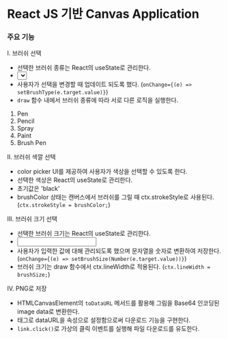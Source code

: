 # React JS 기반 Canvas Application
### 주요 기능
I. 브러쉬 선택
- 선택한 브러쉬 종류는 React의 useState로 관리한다.
- <select>
- 사용자가 선택을 변경할 때 업데이트 되도록 했다. (`onChange={(e) => setBrushType(e.target.value)}`)
- `draw` 함수 내에서 브러쉬 종류에 따라 서로 다른 로직을 실행한다.
1. Pen
2. Pencil
3. Spray
4. Paint
5. Brush Pen

II. 브러쉬 색깔 선택
- color picker UI를 제공하여 사용자가 색상을 선택할 수 있도록 한다.
- 선택한 색상은 React의 useState로 관리한다.
- 초기값은 'black'
- brushColor 상태는 캔버스에서 브러쉬를 그릴 때 ctx.strokeStyle로 사용된다. (`ctx.strokeStyle = brushColor;`)

III. 브러쉬 크기 선택
- 선택한 브러쉬 크기는 React의 useState로 관리한다.
- <input>
- 사용자가 입력한 값에 대해 관리되도록 했으며 문자열을 숫자로 변환하여 저장한다. (`onChange={(e) => setBrushSize(Number(e.target.value))}`)
- 브러쉬 크기는 draw 함수에서 ctx.lineWidth로 적용된다. (`ctx.lineWidth = brushSize;`)

IV. PNG로 저장
- HTMLCanvasElement의 `toDataURL` 메서드를 활용해 그림을 Base64 인코딩된 image data로 변환한다. 
- <a> 태그로 dataURL을 속성으로 설정함으로써 다운로드 기능을 구현한다. 
- `link.click()`로 가상의 클릭 이벤트를 실행해 파일 다운로드를 유도한다.

